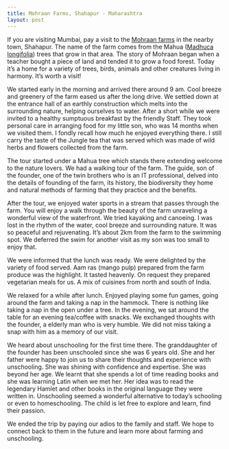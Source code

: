 ```yaml
---
title: Mohraan Farms, Shahapur - Maharashtra
layout: post
---
```


If you are visiting Mumbai, pay a visit to the [Mohraan farms](https://www.mohraan.com/index.html) in the nearby town, Shahapur. The name of the farm comes from the Mahua ([Madhuca longifolia](https://en.wikipedia.org/wiki/Madhuca_longifolia)) trees that grow in that area. The story of Mohraan began when a teacher bought a piece of land and tended it to grow a food forest. Today it’s a home for a variety of trees, birds, animals and other creatures living in harmony. It’s worth a visit!

We started early in the morning and arrived there around 9 am. Cool breeze and greenery of the farm eased us after the long drive. We settled down at the entrance hall of an earthly construction which melts into the surrounding nature, helping ourselves to water. After a short while we were invited to a healthy sumptuous breakfast by the friendly Staff. They took personal care in arranging food for my little son, who was 14 months when we visited them. I fondly recall how much he enjoyed everything there. I still carry the taste of the Jungle tea that was served which was made of wild herbs and flowers collected from the farm. 

The tour started under a Mahua tree which stands there extending welcome to the nature lovers. We had a walking tour of the farm. The guide, son of the founder, one of the twin brothers who is an IT professional, delved into the details of founding of the farm, its history, the biodiversity they home and natural methods of farming that they practice and the benefits. 

After the tour, we enjoyed water sports in a stream that passes through the farm. You will enjoy a walk through the beauty of the farm unraveling a wonderful view of the waterfront. We tried kayaking and canoeing. I was lost in the rhythm of the water, cool breeze and surrounding nature. It was so peaceful and rejuvenating. It’s about 2km from the farm to the swimming spot. We deferred the swim for another visit as my son was too small to enjoy that. 

We were informed that the lunch was ready. We were delighted by the variety of food served. Aam ras (mango pulp) prepared from the farm produce was the highlight. It tasted heavenly. On request they prepared vegetarian meals for us. A mix of cuisines from north and south of India. 

We relaxed for a while after lunch. Enjoyed playing some fun games, going around the farm and taking a nap in the hammock. There is nothing like taking a nap in the open under a tree. In the evening, we sat around the table for an evening tea/coffee with snacks. We exchanged thoughts with the founder, a elderly man who is very humble. We did not miss taking a snap with him as a memory of our visit.  

We heard about unschooling for the first time there. The granddaughter of the founder has been unschooled since she was 6 years old. She and her father were happy to join us to share their thoughts and experience with unschooling. She was shining with confidence and expertise. She was beyond her age. We learnt that she spends a lot of time reading books and she was learning Latin when we met her. Her idea was to read the legendary Hamlet and other books in the original language they were written in. Unschooling seemed a wonderful alternative to today’s schooling or even to homeschooling. The child is let free to explore and learn, find their passion. 

 We ended the trip by paying our adios to the family and staff. We hope to connect back to them in the future and learn more about farming and unschooling.
